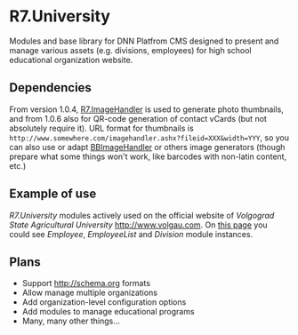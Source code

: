 # R7.University

Modules and base library for DNN Platfrom CMS designed to present and manage various assets 
(e.g. divisions, employees) for high school educational organization website.

## Dependencies

From version 1.0.4, [R7.ImageHandler](https://github.com/roman-yagodin/R7.ImageHandler) is used
to generate photo thumbnails, and from 1.0.6 also for QR-code generation of contact vCards (but not absolutely require it). 
URL format for thumbnails is `http://www.somewhere.com/imagehandler.ashx?fileid=XXX&width=YYY`, so you can also use or adapt 
[BBImageHandler](http://bbimagehandler.codeplex.com/) or others image generators (though prepare what some things won't work, 
like barcodes with non-latin content, etc.)

## Example of use

*R7.University* modules actively used on the official website of *Volgograd State Agricultural University* http://www.volgau.com. 
On [this page](http://www.volgau.com/LinkClick.aspx?link=284) you could see *Employee*, *EmployeeList* and *Division* module instances. 

## Plans

* Support http://schema.org formats
* Allow manage multiple organizations
* Add organization-level configuration options
* Add modules to manage educational programs
* Many, many other things...
